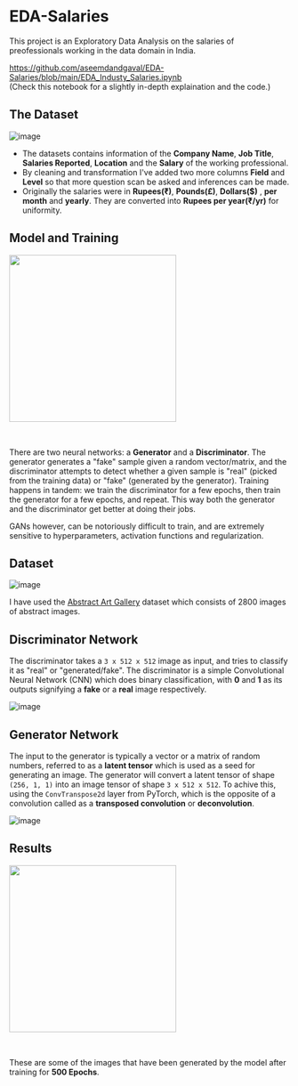 # EDA-Salaries

This project is an Exploratory Data Analysis on the salaries of preofessionals working in the data domain in India.

https://github.com/aseemdandgaval/EDA-Salaries/blob/main/EDA_Industy_Salaries.ipynb <br />
(Check this notebook for a slightly in-depth explaination and the code.) 
<br>
## The Dataset

![image](https://user-images.githubusercontent.com/79587733/208481820-98733b9b-b157-41d4-a234-cd8879de28cc.png)

* The datasets contains information of the **Company Name**, **Job Title**, **Salaries Reported**, **Location** and the **Salary** of the working professional.  
* By cleaning and transformation I've added two more columns **Field** and **Level** so that more question scan be asked and inferences can be made.
* Originally  the salaries were in **Rupees(₹)**, **Pounds(£)**, **Dollars($)** , **per month** and **yearly**. They are converted into **Rupees per year(₹/yr)** for uniformity.


## Model and Training

<img src="https://i.imgur.com/6NMdO9u.png" style="width:300px; margin-bottom:32px"/>

There are two neural networks: a **Generator** and a **Discriminator**. The generator generates a "fake" sample given a random vector/matrix, and the discriminator attempts to detect whether a given sample is "real" (picked from the training data) or "fake" (generated by the generator).
Training happens in tandem: we train the discriminator for a few epochs, then train the generator for a few epochs, and repeat. This way both the generator and the discriminator get better at doing their jobs. 

GANs however, can be notoriously difficult to train, and are extremely sensitive to hyperparameters, activation functions and regularization. 

## Dataset

![image](https://user-images.githubusercontent.com/79587733/149305253-72031e4d-f1b8-4296-8d4b-78eb920bb45d.png)

I have used the [Abstract Art Gallery](https://www.kaggle.com/muhammad4hmed/gan-aa/data) dataset which consists of 2800 images of abstract images.

## Discriminator Network

The discriminator takes a `3 x 512 x 512` image as input, and tries to classify it as "real" or "generated/fake". The discriminator is a simple Convolutional Neural Network (CNN) which does binary classification, with **0** and **1** as its outputs signifying a **fake** or a **real** image respectively.

![image](https://user-images.githubusercontent.com/79587733/149306230-281a1cde-155b-49cf-9a49-2bb9ac9d4dbe.png)

## Generator Network

The input to the generator is typically a vector or a matrix of random numbers, referred to as a **latent tensor** which is used as a seed for generating an image. The generator will convert a latent tensor of shape `(256, 1, 1)` into an image tensor of shape `3 x 512 x 512`. To achive this, using the `ConvTranspose2d` layer from PyTorch, which is the opposite of a convolution called as a **transposed convolution** or **deconvolution**.

![image](https://user-images.githubusercontent.com/79587733/149307300-e0de0a35-077b-43d3-9b93-0b9d13404735.png)

## Results

<img src="https://user-images.githubusercontent.com/79587733/149310980-58aa8ef7-37db-4a96-a115-a6391cac6598.png" style="width:300px; margin-bottom:32px"/>

These are some of the images that have been generated by the model after training for **500 Epochs**.

